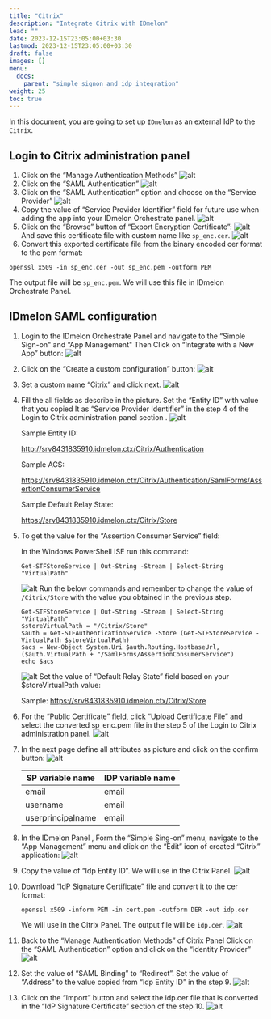 ```yaml
---
title: "Citrix"
description: "Integrate Citrix with IDmelon"
lead: ""
date: 2023-12-15T23:05:00+03:30
lastmod: 2023-12-15T23:05:00+03:30
draft: false
images: []
menu:
  docs:
    parent: "simple_signon_and_idp_integration"
weight: 25
toc: true
---
```


In this document, you are going to set up `IDmelon` as an external IdP to the `Citrix`.

## Login to Citrix administration panel

1. Click on the “Manage Authentication Methods”
  ![alt](/images/vendor/sso/citrix/citrix_SP_01.png)
2. Click on the “SAML Authentication”
  ![alt](/images/vendor/sso/citrix/citrix_SP_02.png)
3. Click on the “SAML Authentication” option and choose on the “Service Provider”
  ![alt](/images/vendor/sso/citrix/citrix_SP_03.png)
4. Copy the value of “Service Provider Identifier” field for future use when adding the app into your IDmelon Orchestrate panel.
  ![alt](/images/vendor/sso/citrix/citrix_SP_04.png)
5. Click on the “Browse” button of “Export Encryption Certificate”:
  ![alt](/images/vendor/sso/citrix/citrix_SP_05.png)
  And save this certificate file with custom name like `sp_enc.cer`.
  ![alt](/images/vendor/sso/citrix/citrix_SP_06.png)
6. Convert this exported certificate file from the binary encoded cer format to the  pem format:

  ```shell
  openssl x509 -in sp_enc.cer -out sp_enc.pem -outform PEM
  ```

  The output file will be `sp_enc.pem`.
  We will use this file in IDmelon Orchestrate Panel.

## IDmelon SAML configuration

1. Login to the IDmelon Orchestrate Panel and navigate to the “Simple Sign-on" and “App Management"
Then Click on “Integrate with a New App” button:
  ![alt](/images/vendor/sso/citrix/citrix_IDP_01.png)
2. Click on the “Create a custom configuration” button:
  ![alt](/images/vendor/sso/citrix/citrix_IDP_02.png)
3. Set a custom name “Citrix” and click next.
  ![alt](/images/vendor/sso/citrix/citrix_IDP_03.png)
4. Fill the all fields as describe in the picture.
  Set the “Entity ID” with value that you copied It as “Service Provider Identifier” in the step 4 of the Login to Citrix administration panel section .
  ![alt](/images/vendor/sso/citrix/citrix_IDP_04.png)

    Sample Entity ID:

      http://srv8431835910.idmelon.ctx/Citrix/Authentication

    Sample ACS:

      https://srv8431835910.idmelon.ctx/Citrix/Authentication/SamlForms/AssertionConsumerService

    Sample Default Relay State:

      https://srv8431835910.idmelon.ctx/Citrix/Store

5. To get the value for the “Assertion Consumer Service” field:

    In the Windows PowerShell ISE run this command:

    ```shell
    Get-STFStoreService | Out-String -Stream | Select-String  "VirtualPath"
    ```

    ![alt](/images/vendor/sso/citrix/citrix_SP_06.png)
    Run the below commands and remember to change the value of `/Citrix/Store` with the value you obtained in the previous step.

    ```shell
    Get-STFStoreService | Out-String -Stream | Select-String  "VirtualPath"
    $storeVirtualPath = "/Citrix/Store"
    $auth = Get-STFAuthenticationService -Store (Get-STFStoreService -VirtualPath $storeVirtualPath)
    $acs = New-Object System.Uri $auth.Routing.HostbaseUrl, ($auth.VirtualPath + "/SamlForms/AssertionConsumerService")
    echo $acs
    ```

    ![alt](/images/vendor/sso/citrix/citrix_SP_07.png)
    Set the value of “Default Relay State” field based on your $storeVirtualPath value:

    Sample:
      https://srv8431835910.idmelon.ctx/Citrix/Store

6. For the “Public Certificate” field, click “Upload Certificate File” and select the converted sp_enc.pem file in the step 5 of the Login to Citrix administration panel.
![alt](/images/vendor/sso/citrix/citrix_IDP_05.png)
7. In the next page define all attributes as picture and click on the confirm button:
  ![alt](/images/vendor/sso/citrix/citrix_IDP_06.png)

    | SP variable name    | IDP variable name |
    |---------------------|-------------------|
    | email               | email             |
    | username            | email             |
    | userprincipalname   | email             |

8. In the IDmelon Panel , Form the “Simple Sing-on” menu, navigate to the “App Management” menu and click on the “Edit” icon of created “Citrix” application:
  ![alt](/images/vendor/sso/citrix/citrix_IDP_07.png)
9. Copy the value of “Idp Entity ID”. We will use in the Citrix Panel.
  ![alt](/images/vendor/sso/citrix/citrix_IDP_08.png)
10. Download “IdP Signature Certificate” file and convert it to the cer format:

    ```shell
    openssl x509 -inform PEM -in cert.pem -outform DER -out idp.cer
    ```

    We will use in the Citrix Panel.
    The output file will be `idp.cer`.
    ![alt](/images/vendor/sso/citrix/citrix_IDP_09.png)
11. Back to the “Manage Authentication Methods” of Citrix Panel
  Click on the “SAML Authentication” option and click on the “Identity Provider”
  ![alt](/images/vendor/sso/citrix/citrix_SP_09.png)
12. Set the value of “SAML Binding” to “Redirect”.
Set the value of “Address” to the value copied from “Idp Entity ID” in the step 9.
  ![alt](/images/vendor/sso/citrix/citrix_SP_10.png)
13. Click on the “Import” button and select the idp.cer file that is converted in the “IdP Signature Certificate” section of the step 10.
  ![alt](/images/vendor/sso/citrix/citrix_SP_12.png)
